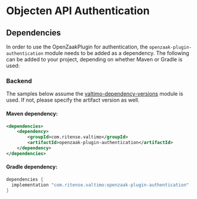 # Objecten API Authentication

## Dependencies

In order to use the OpenZaakPlugin for authentication, the `openzaak-plugin-authentication` module needs to 
be added as a dependency. The following can be added to your project, depending on whether Maven 
or Gradle is used:

### Backend
The samples below assume the [valtimo-dependency-versions](../core/valtimo-dependency-versions.md) module is used.
If not, please specify the artifact version as well.

#### Maven dependency:
```xml
<dependencies>
    <dependency>
        <groupId>com.ritense.valtimo</groupId>
        <artifactId>openzaak-plugin-authentication</artifactId>
    </dependency>
</dependencies>
```

#### Gradle dependency:
```groovy
dependencies {
  implementation "com.ritense.valtimo:openzaak-plugin-authentication"
}
```
